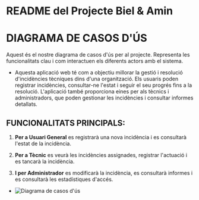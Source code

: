 # README del Projecte Biel & Amin  

# DIAGRAMA DE CASOS D'ÚS
Aquest és el nostre diagrama de casos d'ús per al projecte. Representa les funcionalitats clau i com interactuen els diferents actors amb el sistema.
- Aquesta aplicació web té com a objectiu millorar la gestió i resolució d'incidències tècniques dins d'una organització. Els usuaris poden registrar incidències, consultar-ne l'estat i seguir el seu progrés fins a la resolució. L'aplicació també proporciona eines per als tècnics i administradors, que poden gestionar les incidències i consultar informes detallats.


## FUNCIONALITATS PRINCIPALS:

1. **Per a Usuari General** es registrarà una nova incidència i es consultarà l'estat de la incidència.

2. **Per a Tècnic** es veurà les incidències assignades, registrar l'actuació i es tancarà la incidència.

3. **I per Administrador** es modificarà la incidència, es consultarà informes i es consultarà les estadístiques d'accés.

- ![Diagrama de casos d'ús ](https://github.com/user-attachments/assets/c2808011-e8ff-43b2-9f52-ec7b65faeafb)
